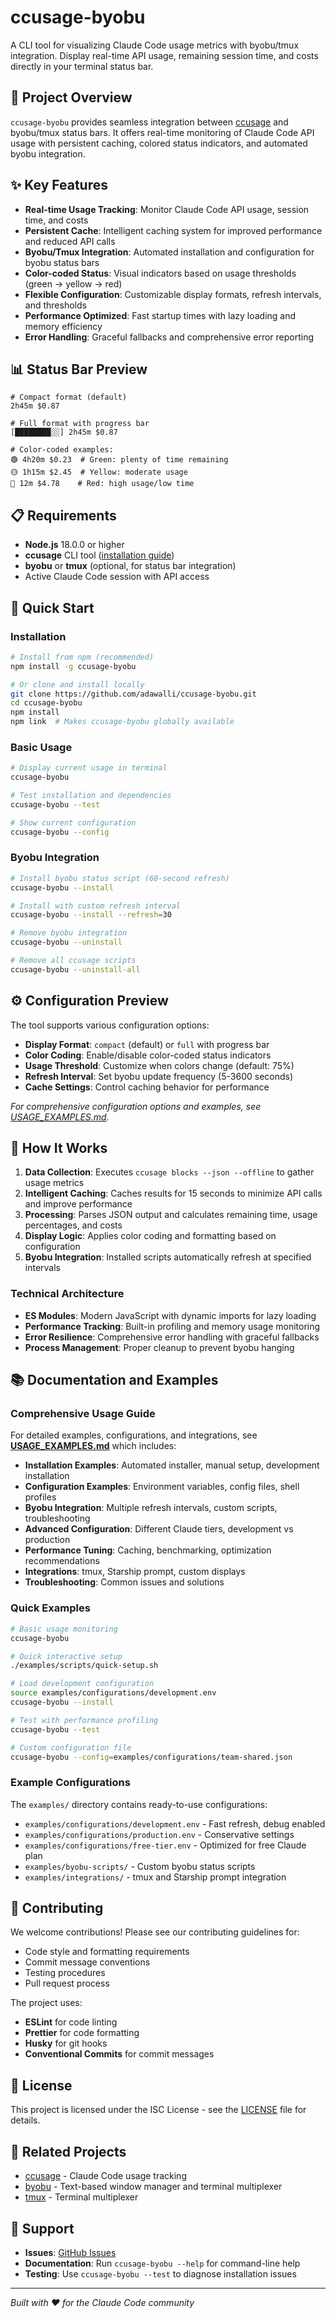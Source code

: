 # ccusage-byobu

A CLI tool for visualizing Claude Code usage metrics with byobu/tmux integration. Display real-time API usage, remaining session time, and costs directly in your terminal status bar.

## 🚀 Project Overview

`ccusage-byobu` provides seamless integration between [ccusage](https://github.com/anthropics/ccusage) and byobu/tmux status bars. It offers real-time monitoring of Claude Code API usage with persistent caching, colored status indicators, and automated byobu integration.

## ✨ Key Features

- **Real-time Usage Tracking**: Monitor Claude Code API usage, session time, and costs
- **Persistent Cache**: Intelligent caching system for improved performance and reduced API calls
- **Byobu/Tmux Integration**: Automated installation and configuration for byobu status bars
- **Color-coded Status**: Visual indicators based on usage thresholds (green → yellow → red)
- **Flexible Configuration**: Customizable display formats, refresh intervals, and thresholds
- **Performance Optimized**: Fast startup times with lazy loading and memory efficiency
- **Error Handling**: Graceful fallbacks and comprehensive error reporting

## 📊 Status Bar Preview

```
# Compact format (default)
2h45m $0.87

# Full format with progress bar
[████████░░] 2h45m $0.87

# Color-coded examples:
🟢 4h20m $0.23  # Green: plenty of time remaining
🟡 1h15m $2.45  # Yellow: moderate usage
🔴 12m $4.78    # Red: high usage/low time
```

## 📋 Requirements

- **Node.js** 18.0.0 or higher
- **ccusage** CLI tool ([installation guide](https://github.com/anthropics/ccusage))
- **byobu** or **tmux** (optional, for status bar integration)
- Active Claude Code session with API access

## 🏃 Quick Start

### Installation

```bash
# Install from npm (recommended)
npm install -g ccusage-byobu

# Or clone and install locally
git clone https://github.com/adawalli/ccusage-byobu.git
cd ccusage-byobu
npm install
npm link  # Makes ccusage-byobu globally available
```

### Basic Usage

```bash
# Display current usage in terminal
ccusage-byobu

# Test installation and dependencies
ccusage-byobu --test

# Show current configuration
ccusage-byobu --config
```

### Byobu Integration

```bash
# Install byobu status script (60-second refresh)
ccusage-byobu --install

# Install with custom refresh interval
ccusage-byobu --install --refresh=30

# Remove byobu integration
ccusage-byobu --uninstall

# Remove all ccusage scripts
ccusage-byobu --uninstall-all
```

## ⚙️ Configuration Preview

The tool supports various configuration options:

- **Display Format**: `compact` (default) or `full` with progress bar
- **Color Coding**: Enable/disable color-coded status indicators
- **Usage Threshold**: Customize when colors change (default: 75%)
- **Refresh Interval**: Set byobu update frequency (5-3600 seconds)
- **Cache Settings**: Control caching behavior for performance

_For comprehensive configuration options and examples, see [USAGE_EXAMPLES.md](USAGE_EXAMPLES.md)._

## 🔧 How It Works

1. **Data Collection**: Executes `ccusage blocks --json --offline` to gather usage metrics
2. **Intelligent Caching**: Caches results for 15 seconds to minimize API calls and improve performance
3. **Processing**: Parses JSON output and calculates remaining time, usage percentages, and costs
4. **Display Logic**: Applies color coding and formatting based on configuration
5. **Byobu Integration**: Installed scripts automatically refresh at specified intervals

### Technical Architecture

- **ES Modules**: Modern JavaScript with dynamic imports for lazy loading
- **Performance Tracking**: Built-in profiling and memory usage monitoring
- **Error Resilience**: Comprehensive error handling with graceful fallbacks
- **Process Management**: Proper cleanup to prevent byobu hanging

## 📚 Documentation and Examples

### Comprehensive Usage Guide

For detailed examples, configurations, and integrations, see **[USAGE_EXAMPLES.md](USAGE_EXAMPLES.md)** which includes:

- **Installation Examples**: Automated installer, manual setup, development installation
- **Configuration Examples**: Environment variables, config files, shell profiles
- **Byobu Integration**: Multiple refresh intervals, custom scripts, troubleshooting
- **Advanced Configuration**: Different Claude tiers, development vs production
- **Performance Tuning**: Caching, benchmarking, optimization recommendations
- **Integrations**: tmux, Starship prompt, custom displays
- **Troubleshooting**: Common issues and solutions

### Quick Examples

```bash
# Basic usage monitoring
ccusage-byobu

# Quick interactive setup
./examples/scripts/quick-setup.sh

# Load development configuration
source examples/configurations/development.env
ccusage-byobu --install

# Test with performance profiling
ccusage-byobu --test

# Custom configuration file
ccusage-byobu --config=examples/configurations/team-shared.json
```

### Example Configurations

The `examples/` directory contains ready-to-use configurations:

- `examples/configurations/development.env` - Fast refresh, debug enabled
- `examples/configurations/production.env` - Conservative settings
- `examples/configurations/free-tier.env` - Optimized for free Claude plan
- `examples/byobu-scripts/` - Custom byobu status scripts
- `examples/integrations/` - tmux and Starship prompt integration

## 🤝 Contributing

We welcome contributions! Please see our contributing guidelines for:

- Code style and formatting requirements
- Commit message conventions
- Testing procedures
- Pull request process

The project uses:

- **ESLint** for code linting
- **Prettier** for code formatting
- **Husky** for git hooks
- **Conventional Commits** for commit messages

## 📄 License

This project is licensed under the ISC License - see the [LICENSE](LICENSE) file for details.

## 🔗 Related Projects

- [ccusage](https://github.com/anthropics/ccusage) - Claude Code usage tracking
- [byobu](https://byobu.org/) - Text-based window manager and terminal multiplexer
- [tmux](https://github.com/tmux/tmux) - Terminal multiplexer

## 📧 Support

- **Issues**: [GitHub Issues](https://github.com/adawalli/ccusage-byobu/issues)
- **Documentation**: Run `ccusage-byobu --help` for command-line help
- **Testing**: Use `ccusage-byobu --test` to diagnose installation issues

---

_Built with ❤️ for the Claude Code community_
